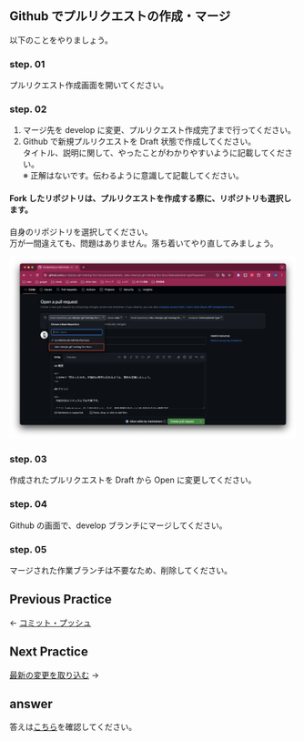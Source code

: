 ## Github でプルリクエストの作成・マージ

以下のことをやりましょう。

### step. 01
プルリクエスト作成画面を開いてください。

### step. 02
1. マージ先を develop に変更、プルリクエスト作成完了まで行ってください。  
2. Github で新規プルリクエストを Draft 状態で作成してください。  
タイトル、説明に関して、やったことがわかりやすいように記載してください。  
※ 正解はないです。伝わるように意識して記載してください。

#### Fork したリポジトリは、プルリクエストを作成する際に、リポジトリも選択します。
自身のリポジトリを選択してください。  
万が一間違えても、問題はありません。落ち着いてやり直してみましょう。

![リポジトリを変更](/public/images/workbook/step03/practice/image-01.png)

### step. 03
作成されたプルリクエストを Draft から Open に変更してください。

### step. 04
Github の画面で、develop ブランチにマージしてください。

### step. 05
マージされた作業ブランチは不要なため、削除してください。

## Previous Practice

← [コミット・プッシュ](/public/docs/Workbook/practice/step02/index.md)

## Next Practice

[最新の変更を取り込む](/public/docs/Workbook/practice/step04/index.md) →

## answer

答えは[こちら](/public/docs/training/answer/step03/index.md)を確認してください。

